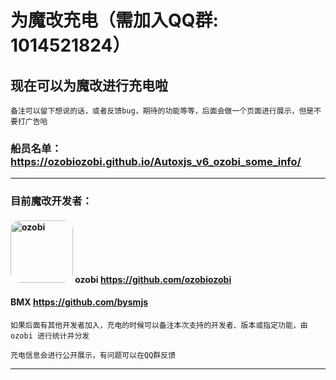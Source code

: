 # 为魔改充电（需加入QQ群: 1014521824）

## 现在可以为魔改进行充电啦

    备注可以留下想说的话，或者反馈bug，期待的功能等等，后面会做一个页面进行展示，但是不要打广告哈

### 船员名单：<https://ozobiozobi.github.io/Autoxjs_v6_ozobi_some_info/>
---
### 目前魔改开发者：

#### <img src="https://avatars.githubusercontent.com/u/102951380?v=4" alt="ozobi" style="width: 100px; height: auto; border-radius: 15px;"> ozobi <https://github.com/ozobiozobi>
#### BMX <https://github.com/bysmjs>

    如果后面有其他开发者加入，充电的时候可以备注本次支持的开发者、版本或指定功能，由 ozobi 进行统计并分发

    充电信息会进行公开展示，有问题可以在QQ群反馈
---
